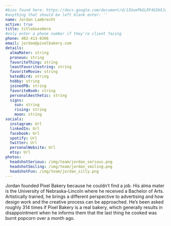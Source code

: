 ```yaml
---
#bios found here: https://docs.google.com/document/d/13UuePbGLRF4G5b5JoEe2Vua3NukZ1-QwRW4Oisnd8lI/edit#
#anything that should be left blank enter: ''
name: Jordan Lambrecht
active: true
title: titleGoesHere
#only enter a phone number if they're client facing
phone: 402-413-8366
email: jordan@pixelbakery.com
details:
  almaMater: string
  pronoun: string
  favoriteThing: string
  leastFavoritestring: string
  favoriteMovie: string
  hatedBird: string
  hobby: string
  joinedPB: string
  favoriteBook: string
  personalAesthetic: string
  signs:
    sun: string
    rising: string
    moon: string
socials:
  instagram: Url
  linkedIn: Url
  facebook: Url
  spotify: Url
  twitter: Url
  personalWebsite: Url
  etsy: Url
photos:
  headshotSerious: /img/team/jordan_serious.png
  headshotSmiling: /img/team/jordan_smiling.png
  headshotFun: /img/team/jordan_silly.png
---
```


Jordan founded Pixel Bakery because he couldn’t find a job. His alma mater is the University of Nebraska-Lincoln where he received a Bachelor of Arts. Artistically trained, he brings a different perspective to advertising and how design work and the creative process can be approached. He’s been asked roughly 314 times if Pixel Bakery is a real bakery, which generally results in disappointment when he informs them that the last thing he cooked was burnt popcorn over a month ago.
